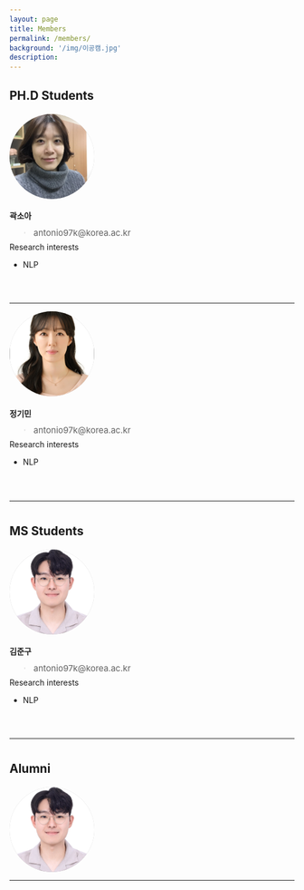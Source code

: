 ```yaml
---
layout: page
title: Members
permalink: /members/
background: '/img/이공캠.jpg'
description: 
---
```

<style>
    div.profilebox {
     width: 150px;
     height: 150px; 
     border-radius: 70%;
     overflow: hidden;
    }
    div.left{
        width: 30%;
        height: 150px;
    }
    div.right{
        width: 70%;
        height: 150px;
    }
    img.profile {
     width: 100%;
     height: 100%;
     object-fit: cover;
    }
 </style>
 <!--
박사학생 프로필 시작
 -->
<div>
    <div style= "margin-bottom:20px;">
        <h2>PH.D Students</h2>
    </div>
 <!--
한명시작
 -->
    <div class="row">
        <div class ="left">
            <div class="profilebox" style="background: #BDBDBD;">
                <img class="profile" src="/img/members/곽소아.jpg">
            </div>
        </div>
        <div class ="right">
            <h4>곽소아</h4>
            <blockquote style="line-height:20%; font-size : 15px">antonio97k@korea.ac.kr </blockquote>
            Research interests
            <ul>
                <li>NLP</li>
            </ul>
        </div>
    </div>
    <hr>
 <!--
한명끝
 -->
    <div class="row">
        <div class ="left">
            <div class="profilebox" style="background: #BDBDBD;">
                <img class="profile" src="/img/members/정기민.jpg">
            </div>
        </div>
        <div class ="right">
            <h4>정기민</h4>
            <blockquote style="line-height:20%; font-size : 15px">antonio97k@korea.ac.kr </blockquote>
            Research interests
            <ul>
                <li>NLP</li>
            </ul>
        </div>
    </div>
    <hr>
<!--
석사생 프로필 시작
 -->    
     <div style="margin-top:40px; margin-bottom:20px;">
        <h2>MS Students</h2>
    </div>
    <div class="row">
        <div class ="left">
            <div class="profilebox" style="background: #BDBDBD;">
                <img class="profile" src="/img/members/김준구.jpg">
            </div>
        </div>
        <div class ="right">
            <h4>김준구</h4>
            <blockquote style="line-height:20%; font-size : 15px">antonio97k@korea.ac.kr </blockquote>
            Research interests
            <ul>
                <li>NLP</li>
            </ul>
        </div>
    </div>
    <hr>
<!--
졸업생 프로필 시작
 --> 
    <div style="margin-top:40px; margin-bottom:20px;">
        <h2>Alumni</h2>
    </div>
    <div class="row">
        <div class="profilebox" style="background: #BDBDBD;">
            <img class="profile" src="/img/members/김준구.jpg">
        </div>
    </div>
    <hr />
</div>

